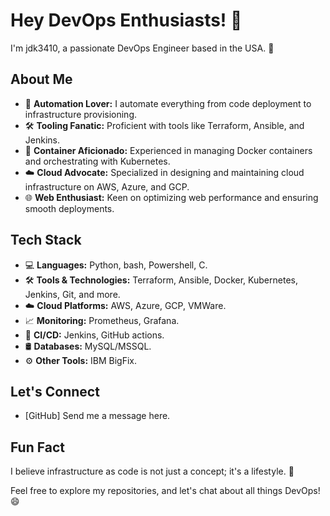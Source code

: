 # Hey DevOps Enthusiasts! 👋

I'm jdk3410, a passionate DevOps Engineer based in the USA. 🚀

## About Me
- 🤖 **Automation Lover:** I automate everything from code deployment to infrastructure provisioning.
- 🛠️ **Tooling Fanatic:** Proficient with tools like Terraform, Ansible, and Jenkins.
- 🚢 **Container Aficionado:** Experienced in managing Docker containers and orchestrating with Kubernetes.
- ☁️ **Cloud Advocate:** Specialized in designing and maintaining cloud infrastructure on AWS, Azure, and GCP.
- 🌐 **Web Enthusiast:** Keen on optimizing web performance and ensuring smooth deployments.

## Tech Stack
- 💻 **Languages:** Python, bash, Powershell, C.
- 🛠️ **Tools & Technologies:** Terraform, Ansible, Docker, Kubernetes, Jenkins, Git, and more.
- ☁️ **Cloud Platforms:** AWS, Azure, GCP, VMWare.
- 📈 **Monitoring:** Prometheus, Grafana.
- 🚧 **CI/CD:** Jenkins, GitHub actions.
- 🛢️ **Databases:** MySQL/MSSQL.
- ⚙️ **Other Tools:** IBM BigFix.

## Let's Connect
- [GitHub] Send me a message here.

## Fun Fact
I believe infrastructure as code is not just a concept; it's a lifestyle. 🚀

Feel free to explore my repositories, and let's chat about all things DevOps! 😄
